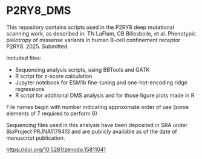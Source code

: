# P2RY8_DMS

This repository contains scripts used in the P2RY8 deep mutational scanning work, as described in:
TN LaFlam, CB Billesbolle, et al. Phenotypic pleiotropy of missense variants in human B-cell confinement receptor P2RY8. 2025. Submitted. 

Included files: 
- Sequencing analysis scripts, using BBTools and GATK 
- R script for z-score calculation
- Jupyter notebook for ESM1b fine-tuning and one-hot-encoding ridge regressions
- R script for additional DMS analysis and for those figure plots made in R 

File names begin with number indicating approximate order of use (some elements of 7 required to perform 6)

Sequencing files used in this analysis have been deposited in SRA under BioProject PRJNA1179413 and are publicly available as of the date of manuscript publication. 

https://doi.org/10.5281/zenodo.15811041
